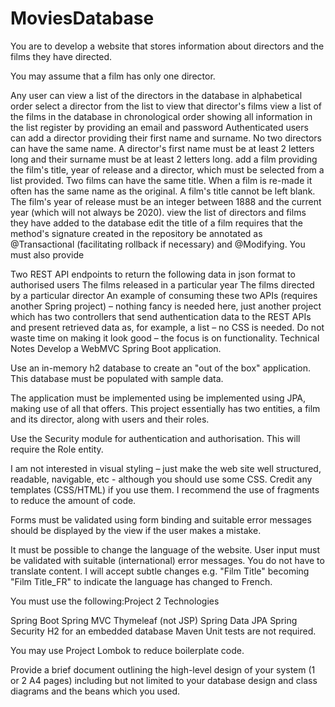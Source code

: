 # MoviesDatabase

You are to develop a website that stores information about directors and the films they have directed. 

You may assume that a film has only one director. 

Any user can 
view a list of the directors in the database in alphabetical order 
select a director from the list to view that director's films
view a list of the films in the database in chronological order showing all information in the list
register by providing an email and password
Authenticated users can
add a director providing their first name and surname.
No two directors can have the same name.
A director's first name must be at least 2 letters long and their surname must be at least 2 letters long.
add a film providing the film's title, year of release and a director, which must be selected from a list provided.
Two films can have the same title. When a film is re-made it often has the same name as the original.
A film's title cannot be left blank. 
The film's year of release must be an integer between 1888 and the current year (which will not always be 2020).
view the list of directors and films they have added to the database
edit the title of a film
requires that the method's signature created in the repository be annotated as @Transactional (facilitating rollback if necessary) and @Modifying.
You must also provide

Two REST API endpoints to return the following data in json format to authorised users
The films released in a particular year
The films directed by a particular director
An example of consuming these two APIs (requires another Spring project) – nothing fancy is needed here, just another project which has two controllers that send authentication data to the REST APIs and present retrieved data as, for example, a list – no CSS is needed. Do not waste time on making it look good – the focus is on functionality.
Technical Notes
Develop a WebMVC Spring Boot application.

Use an in-memory h2 database to create an "out of the box" application. This database must be populated with sample data. 

The application must be implemented using be implemented using JPA, making use of all that offers. This project essentially has two entities, a film and its director, along with users and their roles. 

Use the Security module for authentication and authorisation. This will require the Role entity.

I am not interested in visual styling – just make the web site well structured, readable, navigable, etc - although you should use some CSS. Credit any templates (CSS/HTML) if you use them.  I recommend the use of fragments to reduce the amount of code.

Forms must be validated using form binding and suitable error messages should be displayed by the view if the user makes a mistake. 

It must be possible to change the language of the website. User input must be validated with suitable (international) error messages. You do not have to translate content. I will accept subtle changes e.g. "Film Title" becoming "Film Title_FR" to indicate the language has changed to French.

You must use the following:Project 2 Technologies

Spring Boot
Spring MVC
Thymeleaf (not JSP)
Spring Data JPA
Spring Security
H2 for an embedded database
Maven
Unit tests are not required.

You may use Project Lombok to reduce boilerplate code.

Provide a brief document outlining the high-level design of your system (1 or 2 A4 pages) including but not limited to your database design and class diagrams and the beans which you used.
